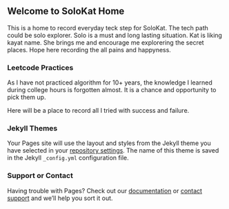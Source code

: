 ## Welcome to SoloKat Home

This is a home to record everyday teck step for SoloKat. The tech path could be solo explorer. Solo is a must and long lasting situation. Kat is liking kayat name. She brings me and encourage me explorering the secret places. Hope here recording the all pains and happyness.

### Leetcode Practices

As I have not practiced algorithm for 10+ years, the knowledge I learned during college hours is forgotten almost. It is a chance and opportunity to pick them up. 

Here will be a place to record all I tried with success and failure.

### Jekyll Themes

Your Pages site will use the layout and styles from the Jekyll theme you have selected in your [repository settings](https://github.com/edgefree/solokat.github.io/settings). The name of this theme is saved in the Jekyll `_config.yml` configuration file.

### Support or Contact

Having trouble with Pages? Check out our [documentation](https://docs.github.com/categories/github-pages-basics/) or [contact support](https://github.com/contact) and we’ll help you sort it out.
